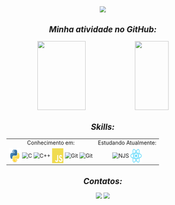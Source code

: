 <div align="center"><img src="https://readme-typing-svg.herokuapp.com?color=%2336BCF7&center=true&lines=<Berg/>"/></div> 
             
<h2 align="center"><i> Minha atividade no GitHub: </i></h2>

<div align="center">
  <img  width="50%" height="180em" src="https://github-readme-stats.vercel.app/api?username=RafaelBerg&show_icons=true&theme=react&include_all_commits=true&count_private=true"/>
  <img  width="42%" height="180em" src="https://github-readme-stats.vercel.app/api/top-langs/?username=RafaelBerg&layout=compact&langs_count=7&theme=react"/>
</div>


<h2 align="center"><i> Skills: </i></h2> 
 
 
 <div style="display: inline_block;" align="center">
   <table>
     <tr>
       <td align="center">Conhecimento em:</td>
       <td align="center">Estudando Atualmente:</td>
     </tr>
     <tr>
       <td align="center">
         <img align="center"  title="Python" alt="Python" height="40" width="30" src="https://raw.githubusercontent.com/devicons/devicon/master/icons/python/python-original.svg">
         <img align="center" title="C" alt="C" height="40" width="30" src="https://cdn.jsdelivr.net/gh/devicons/devicon/icons/c/c-original.svg">
        <img align="center" title="C++" alt="C++" height="40" width="30" src="https://cdn.jsdelivr.net/gh/devicons/devicon/icons/cplusplus/cplusplus-original.svg">
        <img align="center" title="JavaScript" alt="JS" height="40" width="30" src="https://raw.githubusercontent.com/devicons/devicon/master/icons/javascript/javascript-plain.svg">
         <img align="center" title="Mysql" alt="Git" height="40" width="30" src="https://cdn.jsdelivr.net/gh/devicons/devicon/icons/mysql/mysql-original.svg">
         <img align="center" title="Git" alt="Git" height="40" width="30" src="https://cdn.jsdelivr.net/gh/devicons/devicon/icons/git/git-original.svg">
       </td>
       <td align="center">
        <img align="center" title="NodeJS" alt="NJS" height="40" width="30" src="https://cdn.jsdelivr.net/gh/devicons/devicon/icons/nodejs/nodejs-original.svg">
        <img align="center" title="React" alt="React" height="40" width="30" src="https://raw.githubusercontent.com/devicons/devicon/master/icons/react/react-original.svg">
       </td>
    </tr>
   </table>
  </div>

<h2 align="center"><i> Contatos: </i></h2> 
<div align="center"> 
  <a href = "mailto:rafaelberg32@gmail.com"><img src="https://img.shields.io/badge/Gmail-D14836?style=for-the-badge&logo=gmail&logoColor=white" target="_blank"></a>
  <a href="https://www.linkedin.com/in/rafael-berg/" target="_blank"><img src="https://img.shields.io/badge/-LinkedIn-%230077B5?style=for-the-badge&logo=linkedin&logoColor=white" target="_blank"></a>
<br><br> 
